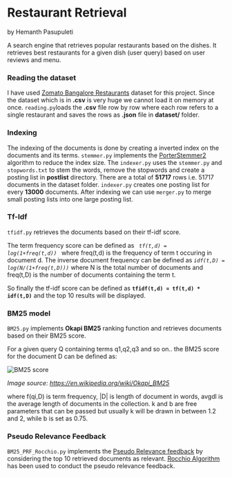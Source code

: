 # Restaurant Retrieval
by Hemanth Pasupuleti 

A search engine that retrieves popular restaurants based on the dishes. It retrieves best restaurants for a given dish (user query) based on user reviews and menu.

### Reading the dataset
I have used [Zomato Bangalore Restaurants](https://www.kaggle.com/himanshupoddar/zomato-bangalore-restaurants) dataset for this project.
Since the dataset which is in **.csv** is very huge we cannot load it on memory at once. 
<code>reading.py</code>loads the **.csv** file row by row where each row refers to a single restaurant and saves the rows as **.json** file in **dataset/** folder.

### Indexing
The indexing of the documents is done by creating a inverted index on the documents and its terms. <code>stemmer.py</code> implements the [PorterStemmer2](http://snowball.tartarus.org/algorithms/english/stemmer.html) algorithm to reduce the index size. The <code>indexer.py</code> uses the <code>stemmer.py</code> and <code>stopwords.txt</code> to stem the words, remove the stopwords and create a posting list in **postlist** directory.
There are a total of **51717** rows i.e. 51717 documents in the dataset folder. 
<code>indexer.py</code> creates one posting list for every **13000** documents.
After indexing we can use <code>merger.py</code> to merge small posting lists into one large posting list.

### Tf-Idf 
<code>tfidf.py</code> retrieves the documents based on their tf-idf score.

The term frequency score can be defined as <code> *tf(t,d) = log(1+freq(t,d))* </code> where freq(t,d) is the frequency of term t occuring in document d.
The inverse document frequency can be defined as <code>*idf(t,D) = log(N/(1+freq(t,D)))*</code> where N is the total number of documents and freq(t,D) is the number of documents containing the term t.

So finally the tf-idf score can be defined as <code>**tfidf(t,d) = tf(t,d) * idf(t,D)**</code> and the top 10 results will be displayed.

### BM25 model
<code>BM25.py</code> implements **Okapi BM25** ranking function and retrieves documents based on their BM25 score. 

For a given query Q containing terms q1,q2,q3 and so on.. the BM25 score for the document D can be defined as:

![BM25 score](https://wikimedia.org/api/rest_v1/media/math/render/svg/8624885ce5cd14936807927801f6d29c315d3828)

*Image source: https://en.wikipedia.org/wiki/Okapi_BM25*

where f(qi,D) is term frequency, |D| is length of document in words, avgdl is the average length of documents in the collection. k and b are free parameters that can be passed but usually k will be drawn in between 1.2 and 2, while b is set as 0.75.

### Pseudo Relevance Feedback
<code>BM25\_PRF\_Rocchio.py</code> implements the [Pseudo Relevance feedback](https://nlp.stanford.edu/IR-book/html/htmledition/pseudo-relevance-feedback-1.html) by considering the top 10 retrieved documents as relevant. 
[Rocchio Algorithm](https://nlp.stanford.edu/IR-book/html/htmledition/the-underlying-theory-1.html) has been used to conduct the pseudo relevance feedback.
